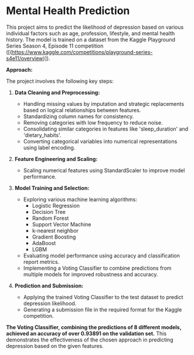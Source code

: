 # Mental Health Prediction

This project aims to predict the likelihood of depression based on various individual factors such as age, profession, lifestyle, and mental health history. The model is trained on a dataset from the Kaggle Playground Series Season 4, Episode 11 competition ([(https://www.kaggle.com/competitions/playground-series-s4e11/overview)]). 

**Approach:**

The project involves the following key steps:

1. **Data Cleaning and Preprocessing:**
   - Handling missing values by imputation and strategic replacements based on logical relationships between features.
   - Standardizing column names for consistency.
   - Removing categories with low frequency to reduce noise.
   - Consolidating similar categories in features like 'sleep_duration' and 'dietary_habits'.
   - Converting categorical variables into numerical representations using label encoding.

2. **Feature Engineering and Scaling:**
    - Scaling numerical features using StandardScaler to improve model performance.

3. **Model Training and Selection:**
   - Exploring various machine learning algorithms:
     - Logistic Regression 
     - Decision Tree
     - Random Forest 
     - Support Vector Machine 
     - k-nearest neighbor
     - Gradient Boosting 
     - AdaBoost 
     - LGBM 
   - Evaluating model performance using accuracy and classification report metrics.
   - Implementing a Voting Classifier to combine predictions from multiple models for improved robustness and accuracy.

4. **Prediction and Submission:**
   - Applying the trained Voting Classifier to the test dataset to predict depression likelihood.
   - Generating a submission file in the required format for the Kaggle competition.

**The Voting Classifier, combining the predictions of 8 different models, achieved an accuracy of over 0.93891 on the validation set.** This demonstrates the effectiveness of the chosen approach in predicting depression based on the given features.

